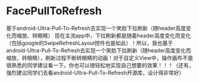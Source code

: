 # FacePullToRefresh
基于android-Ultra-Pull-To-Refresh去实现一个笑脸下拉刷新（随header高度变化而缩放、转眼睛）
现在主流app中，下拉刷新都是随着header高度变化而变化（包括google的SwipeRefreshLayout控件也是如此）！所以，我也基于android-Ultra-Pull-To-Refresh去实现一个笑脸下拉刷新（随header高度变化而缩放、转眼睛），刷新过程不断转眼睛的动画！对于自定义View中，操作画布不是很熟悉的同学建议看一下。你也可以很轻松地实现自己想要的效果！！！（还有，强烈建议同学们去看android-Ultra-Pull-To-Refresh开源库，设计得非常好）
